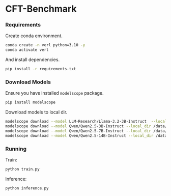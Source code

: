 # CFT-Benchmark

### Requirements

Create conda environment.

```bash
conda create -n verl python=3.10 -y
conda activate verl
```

And install dependencies.

```bash
pip install -r requirements.txt 
```

### Download Models

Ensure you have installed `modelscope` package.

```bash
pip install modelscope
```

Download models to local dir.

```bash
modelscope download --model LLM-Research/Llama-3.2-3B-Instruct  --local_dir /data/meta-llama/Llama-3.2-3B-Instruct
modelscope download --model Qwen/Qwen2.5-3B-Instruct --local_dir /data/Qwen/Qwen2.5-3B-Instruct
modelscope download --model Qwen/Qwen2.5-7B-Instruct --local_dir /data/Qwen/Qwen2.5-7B-Instruct
modelscope download --model Qwen/Qwen2.5-14B-Instruct --local_dir /data/Qwen/Qwen2.5-14B-Instruct
```

### Running

Train:

```bash
python train.py
```

Inference:

```bash
python inference.py
```